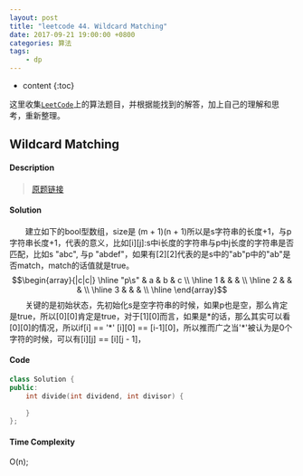 ```yaml
---
layout: post
title: "leetcode 44. Wildcard Matching"
date: 2017-09-21 19:00:00 +0800 
categories: 算法
tags: 
    - dp
---
```

* content
{:toc}

这里收集[`LeetCode`](https://leetcode.com)上的算法题目，并根据能找到的解答，加上自己的理解和思考，重新整理。

<!-- more -->

## Wildcard Matching

#### Description

>[原题链接](https://leetcode.com/problems/wildcard-matching/description/)

#### Solution

&emsp;&emsp;建立如下的bool型数组，size是 (m + 1)(n + 1)所以是s字符串的长度+1，与p字符串长度+1，代表的意义，比如[i][j]:s中i长度的字符串与p中j长度的字符串是否匹配，比如s "abc", 与p "abdef"，如果有[2][2]代表的是s中的"ab"p中的"ab"是否match，match的话值就是true。  
$$\begin{array}{|c|c|}
\hline
"p\s" & a & b & c \\
\hline
1 & & & \\
\hline
2 & & & \\
\hline 
3 & & & \\
\hline
\end{array}$$
&emsp;&emsp;关键的是初始状态，先初始化s是空字符串的时候，如果p也是空，那么肯定是true，所以[0][0]肯定是true，对于[1][0]而言，如果是*的话，那么其实可以看[0][0]的情况，所以if[i] == '\*' [i][0] == [i-1][0]，所以推而广之当'\*'被认为是0个字符的时候，可以有[i][j] == [i][j - 1]，
#### Code

```cpp
class Solution {
public:
    int divide(int dividend, int divisor) {
        
    }
};
```


#### Time Complexity

O(n);